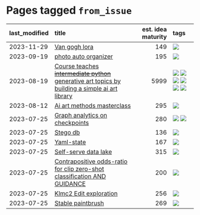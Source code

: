 # Pages tagged `from_issue`

|last_modified|title|est. idea maturity|tags
|:---|:---|---:|:---|
|2023-11-29|[Van gogh lora](../Van_gogh_lora.md)|149|[![](https://img.shields.io/badge/tag-from_issue-fe4dc)](../tags/from_issue.md)|
|2023-09-19|[photo auto organizer](../photo_auto_organizer_.md)|195|[![](https://img.shields.io/badge/tag-from_issue-fe4dc)](../tags/from_issue.md)|
|2023-08-19|[Course teaches ~~intermediate python~~ generative art topics by building a simple ai art library](../Course_teaches_basic_python_by_building_a_simple_ai_art_library.md)|5999|[![](https://img.shields.io/badge/tag-curriculum-dad82b)](../tags/curriculum.md) [![](https://img.shields.io/badge/tag-education-5e378d)](../tags/education.md) [![](https://img.shields.io/badge/tag-from_issue-fe4dc)](../tags/from_issue.md) [![](https://img.shields.io/badge/tag-public_good-35d420)](../tags/public_good.md) [![](https://img.shields.io/badge/tag-publication-4db4d2)](../tags/publication.md) [![](https://img.shields.io/badge/tag-wip-6013c8)](../tags/wip.md)|
|2023-08-12|[Ai art methods masterclass](../Ai_art_methods_masterclass.md)|295|[![](https://img.shields.io/badge/tag-from_issue-fe4dc)](../tags/from_issue.md)|
|2023-07-25|[Graph analytics on checkpoints](../Graph_analytics_on_checkpoints.md)|280|[![](https://img.shields.io/badge/tag-from_issue-fe4dc)](../tags/from_issue.md) [![](https://img.shields.io/badge/tag-test-be4650)](../tags/test.md)|
|2023-07-25|[Stego db](../Stego_db.md)|136|[![](https://img.shields.io/badge/tag-from_issue-fe4dc)](../tags/from_issue.md)|
|2023-07-25|[Yaml-state](../Yaml-state.md)|167|[![](https://img.shields.io/badge/tag-from_issue-fe4dc)](../tags/from_issue.md)|
|2023-07-25|[Self-serve data lake](../Self-serve_data_lake.md)|315|[![](https://img.shields.io/badge/tag-from_issue-fe4dc)](../tags/from_issue.md)|
|2023-07-25|[Contrapositive odds-ratio for clip zero-shot classification AND GUIDANCE](../Contrapositive_odds-ratio_for_clip_zero-shot_classification_AND_GUIDANCE.md)|200|[![](https://img.shields.io/badge/tag-from_issue-fe4dc)](../tags/from_issue.md)|
|2023-07-25|[Klmc2 Edit exploration](../Klmc2_Edit_exploration.md)|256|[![](https://img.shields.io/badge/tag-from_issue-fe4dc)](../tags/from_issue.md)|
|2023-07-25|[Stable paintbrush](../Stable_paintbrush.md)|269|[![](https://img.shields.io/badge/tag-from_issue-fe4dc)](../tags/from_issue.md)|
